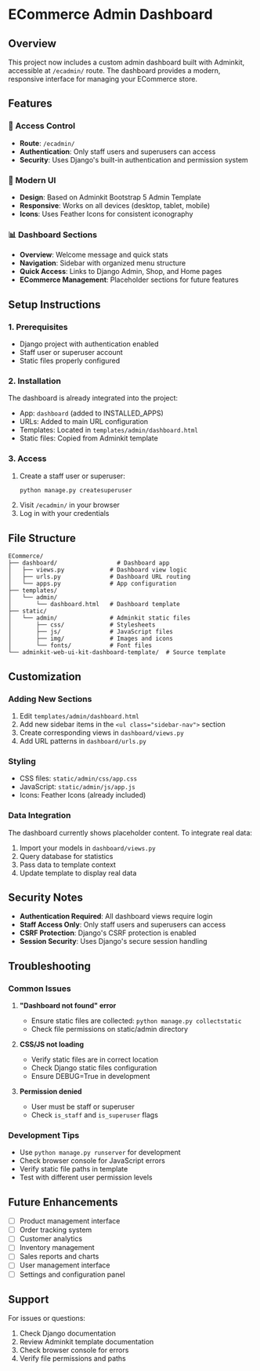 # ECommerce Admin Dashboard

## Overview
This project now includes a custom admin dashboard built with Adminkit, accessible at `/ecadmin/` route. The dashboard provides a modern, responsive interface for managing your ECommerce store.

## Features

### 🔐 Access Control
- **Route**: `/ecadmin/`
- **Authentication**: Only staff users and superusers can access
- **Security**: Uses Django's built-in authentication and permission system

### 🎨 Modern UI
- **Design**: Based on Adminkit Bootstrap 5 Admin Template
- **Responsive**: Works on all devices (desktop, tablet, mobile)
- **Icons**: Uses Feather Icons for consistent iconography

### 📊 Dashboard Sections
- **Overview**: Welcome message and quick stats
- **Navigation**: Sidebar with organized menu structure
- **Quick Access**: Links to Django Admin, Shop, and Home pages
- **ECommerce Management**: Placeholder sections for future features

## Setup Instructions

### 1. Prerequisites
- Django project with authentication enabled
- Staff user or superuser account
- Static files properly configured

### 2. Installation
The dashboard is already integrated into the project:
- App: `dashboard` (added to INSTALLED_APPS)
- URLs: Added to main URL configuration
- Templates: Located in `templates/admin/dashboard.html`
- Static files: Copied from Adminkit template

### 3. Access
1. Create a staff user or superuser:
   ```bash
   python manage.py createsuperuser
   ```
2. Visit `/ecadmin/` in your browser
3. Log in with your credentials

## File Structure

```
ECommerce/
├── dashboard/                 # Dashboard app
│   ├── views.py             # Dashboard view logic
│   ├── urls.py              # Dashboard URL routing
│   └── apps.py              # App configuration
├── templates/
│   └── admin/
│       └── dashboard.html   # Dashboard template
├── static/
│   └── admin/               # Adminkit static files
│       ├── css/             # Stylesheets
│       ├── js/              # JavaScript files
│       ├── img/             # Images and icons
│       └── fonts/           # Font files
└── adminkit-web-ui-kit-dashboard-template/  # Source template
```

## Customization

### Adding New Sections
1. Edit `templates/admin/dashboard.html`
2. Add new sidebar items in the `<ul class="sidebar-nav">` section
3. Create corresponding views in `dashboard/views.py`
4. Add URL patterns in `dashboard/urls.py`

### Styling
- CSS files: `static/admin/css/app.css`
- JavaScript: `static/admin/js/app.js`
- Icons: Feather Icons (already included)

### Data Integration
The dashboard currently shows placeholder content. To integrate real data:
1. Import your models in `dashboard/views.py`
2. Query database for statistics
3. Pass data to template context
4. Update template to display real data

## Security Notes

- **Authentication Required**: All dashboard views require login
- **Staff Access Only**: Only staff users and superusers can access
- **CSRF Protection**: Django's CSRF protection is enabled
- **Session Security**: Uses Django's secure session handling

## Troubleshooting

### Common Issues

1. **"Dashboard not found" error**
   - Ensure static files are collected: `python manage.py collectstatic`
   - Check file permissions on static/admin directory

2. **CSS/JS not loading**
   - Verify static files are in correct location
   - Check Django static files configuration
   - Ensure DEBUG=True in development

3. **Permission denied**
   - User must be staff or superuser
   - Check `is_staff` and `is_superuser` flags

### Development Tips

- Use `python manage.py runserver` for development
- Check browser console for JavaScript errors
- Verify static file paths in template
- Test with different user permission levels

## Future Enhancements

- [ ] Product management interface
- [ ] Order tracking system
- [ ] Customer analytics
- [ ] Inventory management
- [ ] Sales reports and charts
- [ ] User management interface
- [ ] Settings and configuration panel

## Support

For issues or questions:
1. Check Django documentation
2. Review Adminkit template documentation
3. Check browser console for errors
4. Verify file permissions and paths















